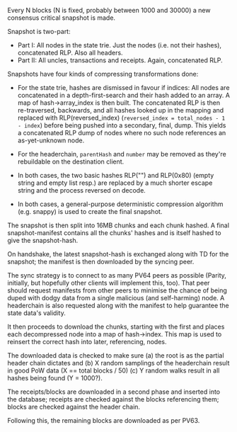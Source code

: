 Every N blocks (N is fixed, probably between 1000 and 30000) a new consensus critical snapshot is made.

Snapshot is two-part:

- Part I: All nodes in the state trie. Just the nodes (i.e. not their hashes), concatenated RLP. Also all headers.
- Part II: All uncles, transactions and receipts. Again, concatenated RLP.

Snapshots have four kinds of compressing transformations done:

- For the state trie, hashes are dismissed in favour if indices: All nodes are concatenated in a depth-first-search and their hash added to an array. A map of hash->array_index is then built. The concatenated RLP is then re-traversed, backwards, and all hashes looked up in the mapping and replaced with RLP(reversed_index) (`reversed_index = total_nodes - 1 - index`) before being pushed into a secondary, final, dump. This yields a concatenated RLP dump of nodes where no such node  references an as-yet-unknown node.

- For the headerchain, `parentHash` and `number` may be removed as they're rebuildable on the destination client.

- In both cases, the two basic hashes RLP("") and RLP(0x80) (empty string and empty list resp.) are replaced by a much shorter escape string and the process reversed on decode.

- In both cases, a general-purpose deterministic compression algorithm (e.g. snappy) is used to create the final snapshot.

The snapshot is then split into 16MB chunks and each chunk hashed. A final snapshot-manifest contains all the chunks' hashes and is itself hashed to give the snapshot-hash.

On handshake, the latest snapshot-hash is exchanged along with TD for the snapshot; the manifest is then downloaded by the syncing peer.

The sync strategy is to connect to as many PV64 peers as possible (Parity, initially, but hopefully other clients will implement this, too). That peer should request manifests from other peers to minimise the chance of being duped with dodgy data from a single malicious (and self-harming) node. A headerchain is also requested along with the manifest to help guarantee the state data's validity.

It then proceeds to download the chunks, starting with the first and places each decompressed node into a map of hash->index. This map is used to reinsert the correct hash into later, referencing, nodes.

The downloaded data is checked to make sure (a) the root is as the partial header chain dictates and (b) X random samplings of the headerchain result in good PoW data (X == total blocks / 50) (c) Y random walks result in all hashes being found (Y = 1000?).

The receipts/blocks are downloaded in a second phase and inserted into the database; receipts are checked against the blocks referencing them; blocks are checked against the header chain.

Following this, the remaining blocks are downloaded as per PV63.